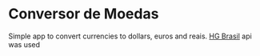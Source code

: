 # Conversor de Moedas

Simple app to convert currencies to dollars, euros and reais. [HG Brasil](https://hgbrasil.com/status/finance) api was used